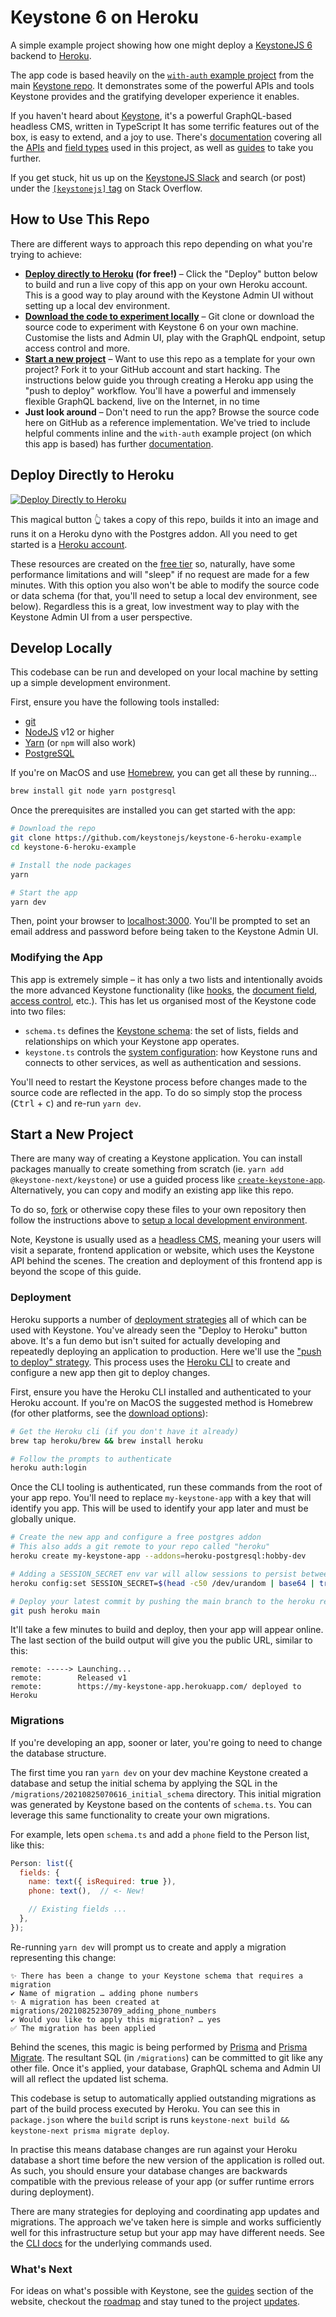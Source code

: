 # Keystone 6 on Heroku

A simple example project showing how one might deploy a [KeystoneJS 6](https://keystonejs.com) backend to [Heroku](https://www.heroku.com/).

The app code is based heavily on the
[`with-auth` example project](https://github.com/keystonejs/keystone/tree/master/examples/with-auth) from the main
[Keystone repo](https://github.com/keystonejs/keystone).
It demonstrates some of the powerful APIs and tools Keystone provides and the gratifying developer experience it enables.

If you haven't heard about [Keystone](https://keystonejs.com), it's a powerful GraphQL-based headless CMS, written in TypeScript
It has some terrific features out of the box, is easy to extend, and a joy to use.
There's [documentation](https://keystonejs.com/docs) covering all the
[APIs](https://keystonejs.com/docs/apis) and
[field types](https://keystonejs.com/docs/apis/fields) used in this project, as well as
[guides](https://keystonejs.com/docs/guides) to take you further.

If you get stuck, hit us up on the [KeystoneJS Slack](https://community.keystonejs.com/) and search (or post) under the
[`[keystonejs]` tag](https://stackoverflow.com/questions/tagged/keystonejs) on Stack Overflow.

## How to Use This Repo

There are different ways to approach this repo depending on what you're trying to achieve:

* **[Deploy directly to Heroku](#deploy-directly-to-heroku) (for free!)** –
Click the "Deploy" button below to build and run a live copy of this app on your own Heroku account.
This is a good way to play around with the Keystone Admin UI without setting up a local dev environment.
* **[Download the code to experiment locally](#develop-locally)** –
Git clone or download the source code to experiment with Keystone 6 on your own machine.
Customise the lists and Admin UI, play with the GraphQL endpoint, setup access control and more.
* **[Start a new project](#start-a-new-project)** –
Want to use this repo as a template for your own project?
Fork it to your GitHub account and start hacking.
The instructions below guide you through creating a Heroku app using the "push to deploy" workflow.
You'll have a powerful and immensely flexible GraphQL backend, live on the Internet, in no time
* **Just look around** –
Don't need to run the app?
Browse the source code here on GitHub as a reference implementation.
We've tried to include helpful comments inline and the `with-auth` example project (on which this app is based) has further
[documentation](https://github.com/keystonejs/keystone/tree/master/examples/with-auth).

## Deploy Directly to Heroku

[![Deploy Directly to Heroku](https://www.herokucdn.com/deploy/button.svg)](https://heroku.com/deploy?template=https://github.com/keystonejs/keystone-6-heroku-example)

This magical button 👆 takes a copy of this repo, builds it into an image and runs it on a Heroku dyno with the Postgres addon.
All you need to get started is a [Heroku account](https://signup.heroku.com).

These resources are created on the [free tier](https://www.heroku.com/pricing) so, naturally,
have some performance limitations and will "sleep" if no request are made for a few minutes.
With this option you also won't be able to modify the source code or data schema (for that, you'll need to setup a local dev environment, see below).
Regardless this is a great, low investment way to play with the Keystone Admin UI from a user perspective.

## Develop Locally

This codebase can be run and developed on your local machine by setting up a simple development environment.

First, ensure you have the following tools installed:

* [git](https://git-scm.com/downloads)
* [NodeJS](https://nodejs.org/en/download/) v12 or higher
* [Yarn](https://classic.yarnpkg.com/en/docs/install) (or `npm` will also work)
* [PostgreSQL](https://www.postgresql.org/download/)

If you're on MacOS and use [Homebrew](https://brew.sh), you can get all these by running...

```sh
brew install git node yarn postgresql
```

Once the prerequisites are installed you can get started with the app:

```sh
# Download the repo
git clone https://github.com/keystonejs/keystone-6-heroku-example
cd keystone-6-heroku-example

# Install the node packages
yarn

# Start the app
yarn dev
```

Then, point your browser to [localhost:3000](http://localhost:3000).
You'll be prompted to set an email address and password before being taken to the Keystone Admin UI.

### Modifying the App

This app is extremely simple –
it has only a two lists and intentionally avoids the more advanced Keystone functionality (like
[hooks](https://keystonejs.com/docs/guides/hooks), the
[document field](https://keystonejs.com/docs/guides/document-fields),
[access control](https://keystonejs.com/docs/guides/access-control), etc.).
This has let us organised most of the Keystone code into two files:

* `schema.ts` defines the [Keystone schema](https://keystonejs.com/docs/apis/schema):
the set of lists, fields and relationships on which your Keystone app operates.
* `keystone.ts` controls the [system configuration](https://keystonejs.com/docs/apis/config):
how Keystone runs and connects to other services, as well as authentication and sessions.

You'll need to restart the Keystone process before changes made to the source code are reflected in the app.
To do so simply stop the process (<kbd>Ctrl</kbd> + <kbd>c</kbd>) and re-run `yarn dev`.

## Start a New Project

There are many way of creating a Keystone application.
You can install packages manually to create something from scratch (ie. `yarn add @keystone-next/keystone`) or use a guided process like
[`create-keystone-app`](https://keystonejs.com/docs/walkthroughs/getting-started-with-create-keystone-app).
Alternatively, you can copy and modify an existing app like this repo.

To do so, [fork](https://github.com/keystonejs/keystone-6-heroku-example/fork)
or otherwise copy these files to your own repository then follow the instructions above to
[setup a local development environment](#develop-locally).

Note, Keystone is usually used as a [headless CMS](https://en.wikipedia.org/wiki/Headless_content_management_system),
meaning your users will visit a separate, frontend application or website, which uses the Keystone API behind the scenes.
The creation and deployment of this frontend app is beyond the scope of this guide.

### Deployment

Heroku supports a number of [deployment strategies](https://blog.heroku.com/six-strategies-deploy-to-heroku)
all of which can be used with Keystone.
You've already seen the "Deploy to Heroku" button above.
It's a fun demo but isn't suited for actually developing and repeatedly deploying an application to production.
Here we'll use the ["push to deploy" strategy](https://devcenter.heroku.com/articles/git).
This process uses the [Heroku CLI](https://devcenter.heroku.com/articles/heroku-cli)
to create and configure a new app then git to deploy changes.

First, ensure you have the Heroku CLI installed and authenticated to your Heroku account.
If you're on MacOS the suggested method is Homebrew (for other platforms, see the [download options](https://devcenter.heroku.com/articles/heroku-cli#download-and-install)):

```sh
# Get the Heroku cli (if you don't have it already)
brew tap heroku/brew && brew install heroku

# Follow the prompts to authenticate
heroku auth:login
```

Once the CLI tooling is authenticated, run these commands from the root of your app repo.
You'll need to replace `my-keystone-app` with a key that will identify you app.
This will be used to identify your app later and must be globally unique.

```sh
# Create the new app and configure a free postgres addon
# This also adds a git remote to your repo called "heroku"
heroku create my-keystone-app --addons=heroku-postgresql:hobby-dev

# Adding a SESSION_SECRET env var will allow sessions to persist between dyno restarts and deploys
heroku config:set SESSION_SECRET=$(head -c50 /dev/urandom | base64 | tr -dc 'A-Za-z0-9' | head -c50)

# Deploy your latest commit by pushing the main branch to the heroku remote
git push heroku main
```

It'll take a few minutes to build and deploy, then your app will appear online.
The last section of the build output will give you the public URL, similar to this:

```
remote: -----> Launching...
remote:        Released v1
remote:        https://my-keystone-app.herokuapp.com/ deployed to Heroku
```

### Migrations

If you're developing an app, sooner or later, you're going to need to change the database structure.

The first time you ran `yarn dev` on your dev machine Keystone created a database and setup the initial schema
by applying the SQL in the `/migrations/20210825070616_initial_schema` directory.
This initial migration was generated by Keystone based on the contents of `schema.ts`.
You can leverage this same functionality to create your own migrations.

For example, lets open `schema.ts` and add a `phone` field to the Person list, like this:

```js
Person: list({
  fields: {
    name: text({ isRequired: true }),
    phone: text(),  // <- New!

    // Existing fields ...
  },
});
```

Re-running `yarn dev` will prompt us to create and apply a migration representing this change:

```
✨ There has been a change to your Keystone schema that requires a migration
✔ Name of migration … adding phone numbers
✨ A migration has been created at migrations/20210825230709_adding_phone_numbers
✔ Would you like to apply this migration? … yes
✅ The migration has been applied
```

Behind the scenes, this magic is being performed by
[Prisma](https://www.prisma.io) and [Prisma Migrate](https://www.prisma.io/docs/concepts/components/prisma-migrate).
The resultant SQL (in `/migrations`) can be committed to git like any other file.
Once it's applied, your database, GraphQL schema and Admin UI will all reflect the updated list schema.

This codebase is setup to automatically applied outstanding migrations as part of the build process executed by Heroku.
You can see this in `package.json` where the `build` script is runs `keystone-next build && keystone-next prisma migrate deploy`.

In practise this means database changes are run against your Heroku database a short time before the new version of the application is rolled out.
As such, you should ensure your database changes are backwards compatible with the previous release of your app (or suffer runtime errors during deployment).

There are many strategies for deploying and coordinating app updates and migrations.
The approach we've taken here is simple and works sufficiently well for this infrastructure setup but your app may have different needs.
See the [CLI docs](https://keystonejs.com/docs/guides/cli) for the underlying commands used.

### What's Next

For ideas on what's possible with Keystone,
see the [guides](https://keystonejs.com/docs/guides) section of the website,
checkout the [roadmap](https://keystonejs.com/updates/roadmap) and
stay tuned to the project [updates](https://keystonejs.com/updates).
